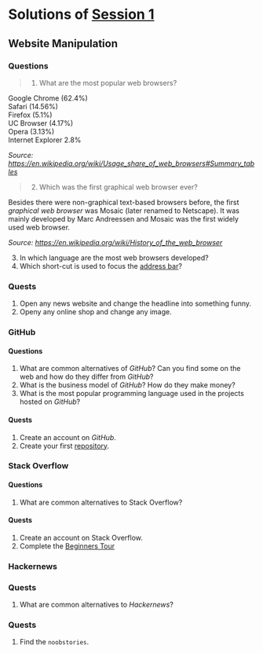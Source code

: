 # Solutions of [Session 1](README.md)

## Website Manipulation

### Questions

> 1. What are the most popular web browsers?

Google Chrome (62.4%)  
Safari (14.56%)  
Firefox (5.1%)  
UC Browser (4.17%)  
Opera (3.13%)  
Internet Explorer 2.8%  

*Source: https://en.wikipedia.org/wiki/Usage_share_of_web_browsers#Summary_tables*

> 2. Which was the first graphical web browser ever?

Besides there were non-graphical text-based browsers before, the first *graphical web browser* was Mosaic (later renamed to Netscape).
It was mainly developed by Marc Andreessen and Mosaic was the first widely used web browser.

*Source: https://en.wikipedia.org/wiki/History_of_the_web_browser*

3. In which language are the most web browsers developed?
4. Which short-cut is used to focus the [address bar](../WCC-Glossary/README.md#address-bar)?

### Quests

1. Open any news website and change the headline into something funny.
2. Openy any online shop and change any image.

### GitHub

#### Questions

1. What are common alternatives of *GitHub*? Can you find some on the web and how do they differ from *GitHub*?
2. What is the business model of *GitHub*? How do they make money?
3. What is the most popular programming language used in the projects hosted on *GitHub*?

#### Quests

1. Create an account on *GitHub*.
2. Create your first [repository](../WCC-Glossary/README.md#repository).

### Stack Overflow

#### Questions

1. What are common alternatives to Stack Overflow?

#### Quests

1. Create an account on Stack Overflow.
2. Complete the [Beginners Tour](https://stackoverflow.com/tour)

### Hackernews

### Quests

1. What are common alternatives to *Hackernews*?

### Quests 

1. Find the `noobstories`.

